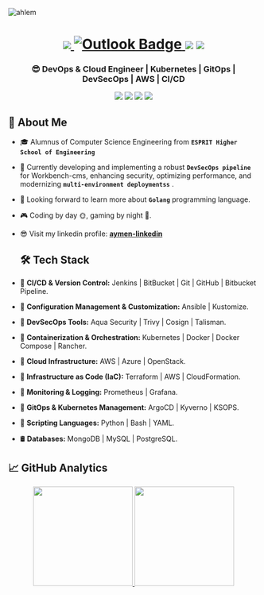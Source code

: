 ![ahlem](https://github.com/user-attachments/assets/30d9c52a-7506-4361-bab6-b2f031d3b027)

<h1 align="center">
  <div id="badges">
   <a href="https://www.linkedin.com/in/medaymenchakroun/">
    <img src="https://img.shields.io/badge/LinkedIn-0077B5?style=for-the-badge&logo=linkedin&logoColor=white"/>
  </a>
  <a href="mailto:medaymen.chakroun@esprit.tn">
    <img src="https://img.shields.io/badge/Microsoft_Outlook-0078D4?style=for-the-badge&logo=microsoft-outlook&logoColor=white" alt="Outlook Badge"/>
  </a>
    <img src="https://komarev.com/ghpvc/?username=MedAymenChakroun&style=for-the-badge">
    <img src="https://img.shields.io/github/followers/MedAymenChakroun.svg?style=for-the-badge&logo=appveyor">
  </div>
<h3 align="center"> 😎 DevOps & Cloud Engineer | Kubernetes | GitOps | DevSecOps | AWS | CI/CD </h3>

<div>

</h1>
<div align="center">
    <p>
      <img src="https://img.shields.io/badge/Interest-Linux%2C Automation-blue"/>
      <img src="https://img.shields.io/badge/Hobby-Learning%2C%20Gaming-blue" />
      <img src="https://img.shields.io/badge/Programming-Python%2C%20Yaml%2C%20Bash-blue" />
      <img src="https://img.shields.io/badge/Language-English%2C%20French-blue" />
    </p>
</div>


<!--
**ahlem-phantom/ahlem-phantom** is a ✨ _special_ ✨ repository because its `README.md` (this file) appears on your GitHub profile.

Here are some ideas to get you started:

- 🔭 I’m currently working on ...
- 🌱 I’m currently learning ...
- 👯 I’m looking to collaborate on ...
- 🤔 I’m looking for help with ...
- 💬 Ask me about ...
- 📫 How to reach me: ...
- 😄 Pronouns: ...
- ⚡ Fun fact: ...
## 🛠 Tech Stack
- 💻  C | C++ | C# | Java | Python
  
- 🌐  HTML | CSS | JavaScript | Bootstrap | jQuery | PHP
  
- 🖥️  React | Flask | AngularJS | SpringBoot | Laravel | Symfony | NodeJS | .NET | Django
  
- 🛢   MySQL | MongoDB | PostgreSQL | Oracle
  
- 🔧  Visual Studio Code | Eclipse | Git | Jupyther Notebook | Intellij IDEA | PyCharm 
  
- 🖥  Canva | Figma | Balsamiq | NextAPP


## 🚀 Languages and Tools ...




  <img height="170em" src="https://github-readme-streak-stats.herokuapp.com/?user=ahlem-phantom"/>
  
  <img height="170em" src="https://github-stats-alpha.vercel.app/api?username=ahlem-phantom&bc=ebebeb&ic=0E8AD9"/> 
-->

  ## 🤝‍ About Me 
- 🎓 Alumnus of Computer Science Engineering from <b>`ESPRIT Higher School of Engineering`</b>  
- 🌱 Currently developing and implementing a robust <b>`DevSecOps pipeline`</b>  for Workbench-cms, enhancing security, optimizing performance, and modernizing <b>`multi-environment deploymentss`</b> .
- 💜 Looking forward to learn more about <b>`Golang`</b> programming language.
- 🎮 Coding by day 🌞, gaming by night 🌙.
- 😎 Visit my linkedin profile: **[aymen-linkedin](https://www.linkedin.com/in/medaymenchakroun/)**

  

  ## 🛠 Tech Stack

- 🔧 <b>CI/CD & Version Control:</b> Jenkins | BitBucket | Git | GitHub | Bitbucket Pipeline.

- 🔧 <b>Configuration Management & Customization:</b> Ansible | Kustomize.

- 🔧 <b>DevSecOps Tools:</b> Aqua Security | Trivy | Cosign | Talisman.

- 🔧 <b>Containerization & Orchestration:</b> Kubernetes | Docker | Docker Compose | Rancher.

- 🔧 <b>Cloud Infrastructure:</b> AWS | Azure | OpenStack.
  
- 🔧 <b>Infrastructure as Code (IaC):</b> Terraform | AWS | CloudFormation.
  
- 🔧 <b>Monitoring & Logging:</b> Prometheus | Grafana.
  
- 🔧 <b>GitOps & Kubernetes Management:</b> ArgoCD | Kyverno | KSOPS.
  
- 🔧 <b>Scripting Languages:</b> Python | Bash | YAML.
  
- 🛢 <b>Databases:</b> MongoDB | MySQL | PostgreSQL.

</div>

<!--
<p align="center" style="margin-bottom: 10px;">
    <img src="https://github-profile-trophy.vercel.app/?username=ahlem-phantom&column=7&theme=onedark"/>
</p>
  -->

<!--
## 💬 Connect with me ...
<p align="center">
<a href = 'https://www.linkedin.com/in/ahlem-laajili'> <img width = '32px' align= 'center' src="https://raw.githubusercontent.com/rahulbanerjee26/githubAboutMeGenerator/main/icons/linked-in-alt.svg"/></a> 
<a href = 'https://github.com/ahlem-phantom'> <img width = '32px' align= 'center' src="https://raw.githubusercontent.com/rahulbanerjee26/githubAboutMeGenerator/main/icons/github.svg"/></a>
  </p>
  
  https://img.shields.io/github/followers/Naereen.svg?style=for-the-badge&logo=appveyor
  -->

## 📈 GitHub Analytics
 


  
  <div align="center">
  <a href="https://github.com/MedAymenChakroun">  
  <img height="200em" src="https://github-readme-stats.vercel.app/api/top-langs?username=MedAymenChakroun&count_private=true&langs_count=14&show_icons=true&locale=en&layout=compact&theme=react"/> 
  </a>
                <img height="200em" src="https://github-profile-summary-cards.vercel.app/api/cards/repos-per-language?username=MedAymenChakroun&theme=react"/>

</div>

      
   

